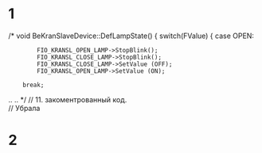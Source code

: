 # 1
/*
void BeKranSlaveDevice::DefLampState()
{
	switch(FValue)
    {
		case OPEN:

         	FIO_KRANSL_OPEN_LAMP->StopBlink();
            FIO_KRANSL_CLOSE_LAMP->StopBlink();
         	FIO_KRANSL_CLOSE_LAMP->SetValue (OFF);
            FIO_KRANSL_OPEN_LAMP->SetValue (ON);

      	break;
..
..
*/
// 11. закоментрованный код.   
// Убрала 

# 2



